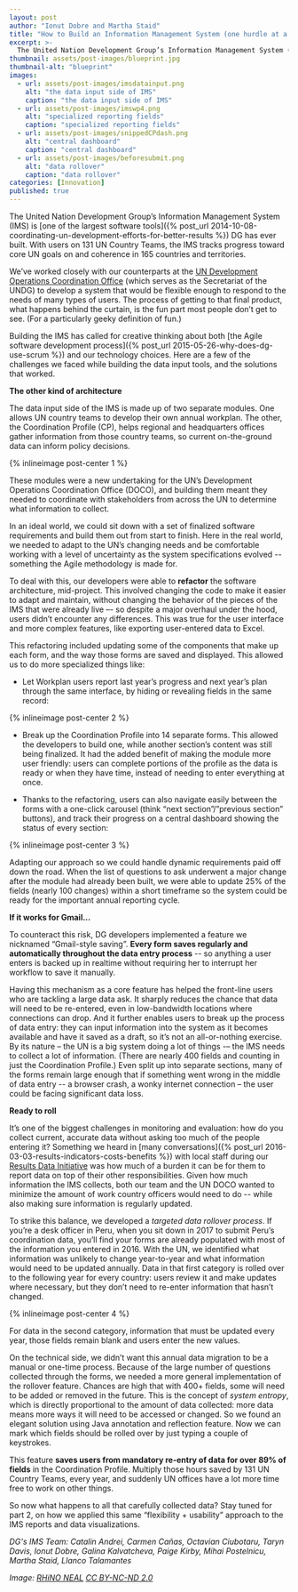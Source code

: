 ```yaml
---
layout: post
author: "Ionut Dobre and Martha Staid"
title: "How to Build an Information Management System (one hurdle at a time)" 
excerpt: >-
  The United Nation Development Group’s Information Management System (IMS) is one of the largest software tools DG has ever built.  With users on 131 UN Country Teams, the IMS tracks progress toward core UN goals on and coherence in 165 countries and territories....
thumbnail: assets/post-images/blueprint.jpg
thumbnail-alt: "blueprint"
images:
  - url: assets/post-images/imsdatainput.png
    alt: "the data input side of IMS"
    caption: "the data input side of IMS"
  - url: assets/post-images/imswp4.png
    alt: "specialized reporting fields"
    caption: "specialized reporting fields"
  - url: assets/post-images/snippedCPdash.png
    alt: "central dashboard"
    caption: "central dashboard"
  - url: assets/post-images/beforesubmit.png
    alt: "data rollover"
    caption: "data rollover"
categories: [Innovation]
published: true
---
```

The United Nation Development Group’s Information Management System (IMS) is [one of the largest software tools]({% post_url 2014-10-08-coordinating-un-development-efforts-for-better-results %}) DG has ever built.  With users on 131 UN Country Teams, the IMS tracks progress toward core UN goals on and coherence in 165 countries and territories.
 
We’ve worked closely with our counterparts at the [UN Development Operations Coordination Office](https://undg.org/home/about-undg/doco/) (which serves as the Secretariat of the UNDG) to develop a system that would be flexible enough to respond to the needs of many types of users. The process of getting to that final product, what happens behind the curtain, is the fun part most people don’t get to see. (For a particularly geeky definition of fun.)
 
Building the IMS has called for creative thinking about both [the Agile software development process]({% post_url 2015-05-26-why-does-dg-use-scrum %}) and our technology choices.  Here are a few of the challenges we faced while building the data input tools, and the solutions that worked.

**The other kind of architecture**

The data input side of the IMS is made up of two separate modules. One allows UN country teams to develop their own annual workplan.  The other, the Coordination Profile (CP), helps regional and headquarters offices gather information from those country teams, so current on-the-ground data can inform policy decisions.

{% inlineimage post-center 1 %}

These modules were a new undertaking for the UN’s Development Operations Coordination Office (DOCO), and building them meant they needed to coordinate with stakeholders from across the UN to determine what information to collect.


In an ideal world, we could sit down with a set of finalized software requirements and build them out from start to finish.  Here in the real world, we needed to adapt to the UN’s changing needs and be comfortable working with a level of uncertainty as the system specifications evolved -- something the Agile methodology is made for.


To deal with this, our developers were able to **refactor** the software architecture, mid-project. This involved changing the code to make it easier to adapt and maintain, without changing the behavior of the pieces of the IMS that were already live –- so despite a major overhaul under the hood, users didn’t encounter any differences. This was true for the user interface and more complex features, like exporting user-entered data to Excel. 

This refactoring included updating some of the components that make up each form, and the way those forms are saved and displayed.  This allowed us to do more specialized things like:
 
 - Let Workplan users report last year’s progress and next year’s plan through the same interface, by hiding or revealing fields in the same record:

{% inlineimage post-center 2 %}

 - Break up the Coordination Profile into 14 separate forms.  This allowed the developers to build one, while another section’s content was still being finalized. It had the added benefit of making the module more user friendly: users can complete portions of the profile as the data is ready or when they have time, instead of needing to enter everything at once.  


 - Thanks to the refactoring, users can also navigate easily between the forms with a one-click carousel (think “next section”/”previous section” buttons), and track their progress on a central dashboard showing the status of every section:

{% inlineimage post-center 3 %}

Adapting our approach so we could handle dynamic requirements paid off down the road. When the list of questions to ask underwent a major change after the module had already been built, we were able to update 25% of the fields (nearly 100 changes) within a short timeframe so the system could be ready for the important annual reporting cycle.

**If it works for Gmail...**

To counteract this risk, DG developers implemented a feature we nicknamed “Gmail-style saving”.  **Every form saves regularly and automatically throughout the data entry process** -- so anything a user enters is backed up in realtime without requiring her to interrupt her workflow to save it manually.  


Having this mechanism as a core feature has helped the front-line users who are tackling a large data ask.  It sharply reduces the chance that data will need to be re-entered, even in low-bandwidth locations where connections can drop.  And it further enables users to break up the process of data entry: they can input information into the system as it becomes available and have it saved as a draft, so it’s not an all-or-nothing exercise.
By its nature – the UN is a big system doing a lot of things -– the IMS needs to collect a lot of information. (There are nearly 400 fields and counting in just the Coordination Profile.)  Even split up into separate sections, many of the forms remain large enough that if something went wrong in the middle of data entry -- a browser crash, a wonky internet connection – the user could be facing significant data loss.

**Ready to roll**

It’s one of the biggest challenges in monitoring and evaluation: how do you collect current, accurate data without asking too much of the people entering it?  Something we heard in [many conversations]({% post_url 2016-03-03-results-indicators-costs-benefits %}) with local staff during our [Results Data Initiative](http://rdi.developmentgateway.org/#/?_k=drk3zc) was how much of a burden it can be for them to report data on top of their other responsibilities.  Given how much information the IMS collects, both our team and the UN DOCO wanted to minimize the amount of work country officers would need to do -- while also making sure information is regularly updated.
 
To strike this balance, we developed a *targeted data rollover process*.  If you’re a desk officer in Peru, when you sit down in 2017 to submit Peru’s coordination data, you’ll find your forms are already populated with most of the information you entered in 2016.  With the UN, we identified what information was unlikely to change year-to-year and what information would need to be updated annually.  Data in that first category is rolled over to the following year for every country: users review it and make updates where necessary, but they don’t need to re-enter information that hasn’t changed.   

{% inlineimage post-center 4 %}

For data in the second category, information that must be updated every year, those fields remain blank and users enter the new values.  


On the technical side, we didn’t want this annual data migration to be a manual or one-time process.  Because of the large number of questions collected through the forms, we needed a more general implementation of the rollover feature.  Chances are high that with 400+ fields, some will need to be added or removed in the future.  This is the concept of *system entropy*, which is directly proportional to the amount of data collected: more data means more ways it will need to be accessed or changed.  So we found an elegant solution using Java annotation and reflection feature. Now we can mark which fields should be rolled over by just typing a couple of keystrokes.

This feature **saves users from mandatory re-entry of data for over 89% of fields** in the Coordination Profile.  Multiply those hours saved by 131 UN Country Teams, every year, and suddenly UN offices have a lot more time free to work on other things.


So now what happens to all that carefully collected data? Stay tuned for part 2, on how we applied this same “flexibility + usability” approach to the IMS reports and data visualizations.

*DG's IMS Team: Catalin Andrei, Carmen Cañas, Octavian Ciubotaru, Taryn Davis, Ionut Dobre, Galina Kalvatcheva, Paige Kirby, Mihai Postelnicu, Martha Staid, Llanco Talamantes*

*Image: [RHiNO NEAL](https://www.flickr.com/photos/rhinoneal/8060238470/) [CC BY-NC-ND 2.0](https://creativecommons.org/licenses/by-nc-nd/2.0/)*
